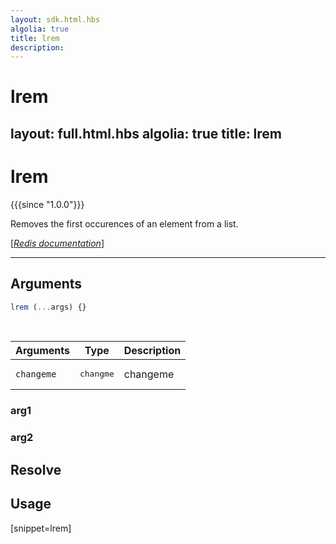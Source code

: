 ```yaml
---
layout: sdk.html.hbs
algolia: true
title: lrem
description:
---
```


# lrem
layout: full.html.hbs
algolia: true
title: lrem
---


# lrem

{{{since "1.0.0"}}}

Removes the first occurences of an element from a list.

[[_Redis documentation_]](https://redis.io/commands/lrem)

---

## Arguments

```js
lrem (...args) {}

```

<br/>

| Arguments    | Type    | Description |
|--------------|---------|-------------|
| ``changeme`` | <pre>changme</pre> | changeme    |

### arg1

### arg2

## Resolve

## Usage

[snippet=lrem]
